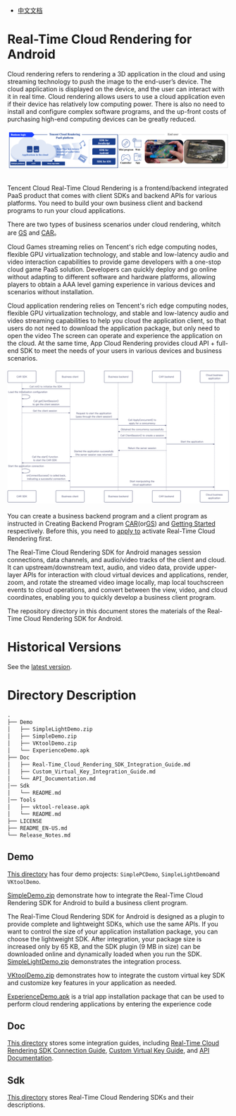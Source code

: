 - [中文文档](README.md)

# Real-Time Cloud Rendering for Android
Cloud rendering refers to rendering a 3D application in the cloud and using streaming technology to push the image to the end-user’s device. The cloud application is displayed on the device, and the user can interact with it in real time.
Cloud rendering allows users to use a cloud application even if their device has relatively low computing power. There is also no need to install and configure complex software programs, and the up-front costs of purchasing high-end computing devices can be greatly reduced.
<br><br>
<img src="Doc/images/云渲染业务逻辑_EN-US.png" width="700px">
<br><br>

Tencent Cloud Real-Time Cloud Rendering is a frontend/backend integrated PaaS product that comes with client SDKs and backend APIs for various platforms. You need to build your own business client and backend programs to run your cloud applications.

There are two types of business scenarios under cloud rendering, whitch are [GS](https://cloud.tencent.com/document/product/1162) and [CAR](https://www.tencentcloud.com/products/car?lang=en&pg=)。

Cloud Games streaming relies on Tencent's rich edge computing nodes, flexible GPU virtualization technology, and stable and low-latency audio and video interaction capabilities to provide game developers with a one-stop cloud game PaaS solution. Developers can quickly deploy and go online without adapting to different software and hardware platforms, allowing players to obtain a AAA level gaming experience in various devices and scenarios without installation.

Cloud application rendering  relies on Tencent's rich edge computing nodes, flexible GPU virtualization technology, and stable and low-latency audio and video streaming capabilities to help you cloud the application client, so that users do not need to download the application package, but only need to open the video The screen can operate and experience the application on the cloud. At the same time, App Cloud Rendering provides cloud API + full-end SDK to meet the needs of your users in various devices and business scenarios.
<br><br>
<img src="Doc/images/云渲染前后端交互逻辑_EN-US.png" width="700px">
<br><br>
You can create a business backend program and a client program as instructed in Creating Backend Program [CAR](https://github.com/tencentyun/car-server-demo)(or[GS](https://github.com/tencentyun/gs-server-demo)) and [Getting Started](Doc/Real-Time_Cloud_Rendering_SDK_Integration_Guide.md) respectively. Before this, you need to [apply to](https://www.tencentcloud.com/document/product/1158/49612) activate Real-Time Cloud Rendering first.

The Real-Time Cloud Rendering SDK for Android manages session connections, data channels, and audio/video tracks of the client and cloud. It can upstream/downstream text, audio, and video data, provide upper-layer APIs for interaction with cloud virtual devices and applications, render, zoom, and rotate the streamed video image locally, map local touchscreen events to cloud operations, and convert between the view, video, and cloud coordinates, enabling you to quickly develop a business client program.

The repository directory in this document stores the materials of the Real-Time Cloud Rendering SDK for Android.

# Historical Versions
See the [latest version](Release_Notes.md).

# Directory Description

```shell
.
├── Demo
│   ├── SimpleLightDemo.zip
│   ├── SimpleDemo.zip
│   ├── VKtoolDemo.zip
│   └── ExperienceDemo.apk
├── Doc
│   ├── Real-Time_Cloud_Rendering_SDK_Integration_Guide.md
│   ├── Custom_Virtual_Key_Integration_Guide.md
│   └── API_Documentation.md
│── Sdk
│   └── README.md
│── Tools
│   ├── vktool-release.apk
│   └── README.md
├── LICENSE
├── README_EN-US.md
└── Release_Notes.md
```


## Demo

[This directory](Demo) has four demo projects: `SimplePCDemo`, `SimpleLightDemo`and `VKtoolDemo`.

[SimpleDemo.zip](Demo/SimpleDemo.zip) demonstrate how to integrate the Real-Time Cloud Rendering SDK for Android to build a business client program.

The Real-Time Cloud Rendering SDK for Android is designed as a plugin to provide complete and lightweight SDKs, which use the same APIs. If you want to control the size of your application installation package, you can choose the lightweight SDK. After integration, your package size is increased only by 65 KB, and the SDK plugin (9 MB in size) can be downloaded online and dynamically loaded when you run the SDK. [SimpleLightDemo.zip](Demo/SimpleLightDemo.zip) demonstrates the integration process.

[VKtoolDemo.zip](Demo/VKtoolDemo.zip) demonstrates how to integrate the custom virtual key SDK and customize key features in your application as needed.

[ExperienceDemo.apk](Demo/ExperienceDemo.apk) is a trial app installation package that can be used to perform cloud rendering applications by entering the experience code


## Doc

[This directory](Doc) stores some integration guides, including [Real-Time Cloud Rendering SDK Connection Guide](Doc/Real-Time_Cloud_Rendering_SDK_Integration_Guide.md), [Custom Virtual Key Guide](Doc/Custom_Virtual_Key_Integration_Guide.md), and [API Documentation](Doc/API_Documentation.md).

## Sdk
[This directory](Sdk) stores Real-Time Cloud Rendering SDKs and their descriptions. 
